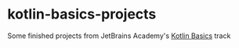 # kotlin-basics-projects
Some finished projects from JetBrains Academy's [Kotlin Basics](https://hyperskill.org/tracks/18) track
